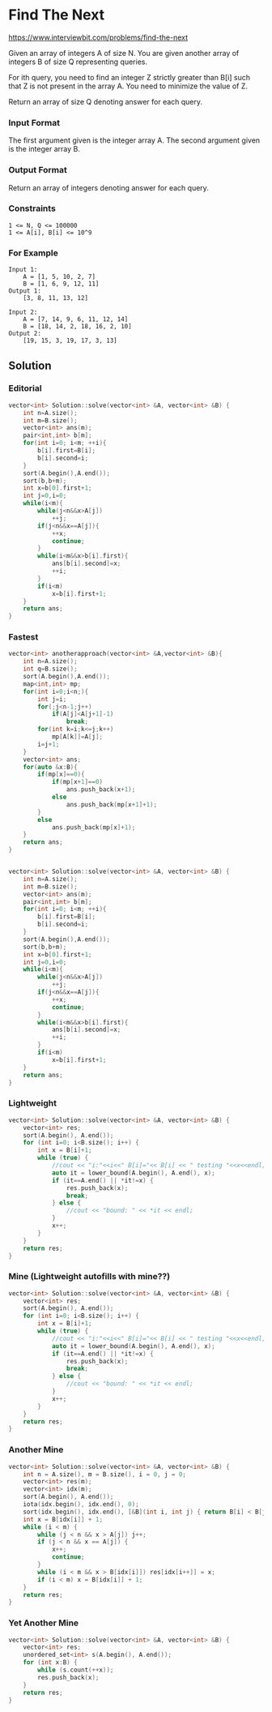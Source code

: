 # Find The Next

https://www.interviewbit.com/problems/find-the-next

Given an array of integers A of size N. You are given another array of integers B of size Q representing queries.

For ith query, you need to find an integer Z strictly greater than B[i] 
such that Z is not present in the array A. You need to minimize the value of Z.

Return an array of size Q denoting answer for each query.

### Input Format

The first argument given is the integer array A.
The second argument given is the integer array B.

### Output Format

Return an array of integers denoting answer for each query.

### Constraints

```
1 <= N, Q <= 100000
1 <= A[i], B[i] <= 10^9 
```

### For Example

```
Input 1:
    A = [1, 5, 10, 2, 7]
    B = [1, 6, 9, 12, 11]
Output 1:
    [3, 8, 11, 13, 12]

Input 2:
    A = [7, 14, 9, 6, 11, 12, 14]
    B = [18, 14, 2, 18, 16, 2, 10]
Output 2:
    [19, 15, 3, 19, 17, 3, 13] 
```
## Solution

### Editorial
```cpp
vector<int> Solution::solve(vector<int> &A, vector<int> &B) {
    int n=A.size();
    int m=B.size();
    vector<int> ans(m);
    pair<int,int> b[m];
    for(int i=0; i<m; ++i){
        b[i].first=B[i];
        b[i].second=i;
    }
    sort(A.begin(),A.end());
    sort(b,b+m);
    int x=b[0].first+1;
    int j=0,i=0;
    while(i<m){
        while(j<n&&x>A[j])
            ++j;
        if(j<n&&x==A[j]){
            ++x;
            continue;
        }
        while(i<m&&x>b[i].first){
            ans[b[i].second]=x;
            ++i;
        }
        if(i<m)
            x=b[i].first+1;
    }
    return ans;
}
```

### Fastest
```cpp
vector<int> anotherapproach(vector<int> &A,vector<int> &B){
    int n=A.size();
    int q=B.size();
    sort(A.begin(),A.end());
    map<int,int> mp;
    for(int i=0;i<n;){
        int j=i;
        for(;j<n-1;j++)
            if(A[j]<A[j+1]-1)
                break;
        for(int k=i;k<=j;k++)
            mp[A[k]]=A[j];
        i=j+1;
    }
    vector<int> ans;
    for(auto &x:B){
        if(mp[x]==0){
            if(mp[x+1]==0)
                ans.push_back(x+1);
            else
                ans.push_back(mp[x+1]+1);
        }
        else
            ans.push_back(mp[x]+1);
    }
    return ans;
}


vector<int> Solution::solve(vector<int> &A, vector<int> &B) {
    int n=A.size();
    int m=B.size();
    vector<int> ans(m);
    pair<int,int> b[m];
    for(int i=0; i<m; ++i){
        b[i].first=B[i];
        b[i].second=i;
    }
    sort(A.begin(),A.end());
    sort(b,b+m);
    int x=b[0].first+1;
    int j=0,i=0;
    while(i<m){
        while(j<n&&x>A[j])
            ++j;
        if(j<n&&x==A[j]){
            ++x;
            continue;
        }
        while(i<m&&x>b[i].first){
            ans[b[i].second]=x;
            ++i;
        }
        if(i<m)
            x=b[i].first+1;
    }
    return ans;
}
```

### Lightweight
```cpp
vector<int> Solution::solve(vector<int> &A, vector<int> &B) {
    vector<int> res;
    sort(A.begin(), A.end());
    for (int i=0; i<B.size(); i++) {
        int x = B[i]+1;
        while (true) {
            //cout << "i:"<<i<<" B[i]="<< B[i] << " testing "<<x<<endl;
            auto it = lower_bound(A.begin(), A.end(), x);
            if (it==A.end() || *it!=x) {
                res.push_back(x);
                break;
            } else {
                //cout << "bound: " << *it << endl;
            }
            x++;
        }
    }
    return res;
}
```

### Mine (Lightweight autofills with mine??)
```cpp
vector<int> Solution::solve(vector<int> &A, vector<int> &B) {
    vector<int> res;
    sort(A.begin(), A.end());
    for (int i=0; i<B.size(); i++) {
        int x = B[i]+1;
        while (true) {
            //cout << "i:"<<i<<" B[i]="<< B[i] << " testing "<<x<<endl;
            auto it = lower_bound(A.begin(), A.end(), x);
            if (it==A.end() || *it!=x) {
                res.push_back(x);
                break;
            } else {
                //cout << "bound: " << *it << endl;
            }
            x++;
        }
    }
    return res;
}
```
### Another Mine
```cpp
vector<int> Solution::solve(vector<int> &A, vector<int> &B) {
    int n = A.size(), m = B.size(), i = 0, j = 0;
    vector<int> res(m);
    vector<int> idx(m);
    sort(A.begin(), A.end());
    iota(idx.begin(), idx.end(), 0);
    sort(idx.begin(), idx.end(), [&B](int i, int j) { return B[i] < B[j]; });
    int x = B[idx[i]] + 1;
    while (i < m) {
        while (j < n && x > A[j]) j++;
        if (j < n && x == A[j]) {
            x++;
            continue;
        }
        while (i < m && x > B[idx[i]]) res[idx[i++]] = x;
        if (i < m) x = B[idx[i]] + 1;
    }
    return res;
}
```

### Yet Another Mine
```cpp
vector<int> Solution::solve(vector<int> &A, vector<int> &B) {
    vector<int> res;
    unordered_set<int> s(A.begin(), A.end());
    for (int x:B) {
        while (s.count(++x));
        res.push_back(x);
    }
    return res;
}
```


